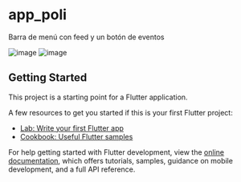 # app_poli
Barra de menú con feed y un botón de eventos

![image](https://user-images.githubusercontent.com/66775663/207131948-baf3e083-a2d1-45cd-b485-72597facd686.png)
![image](https://user-images.githubusercontent.com/66775663/207132247-3cb375c0-03c2-4c98-a91f-f5ebb14d4daa.png)

## Getting Started

This project is a starting point for a Flutter application.

A few resources to get you started if this is your first Flutter project:

- [Lab: Write your first Flutter app](https://docs.flutter.dev/get-started/codelab)
- [Cookbook: Useful Flutter samples](https://docs.flutter.dev/cookbook)

For help getting started with Flutter development, view the
[online documentation](https://docs.flutter.dev/), which offers tutorials,
samples, guidance on mobile development, and a full API reference.
